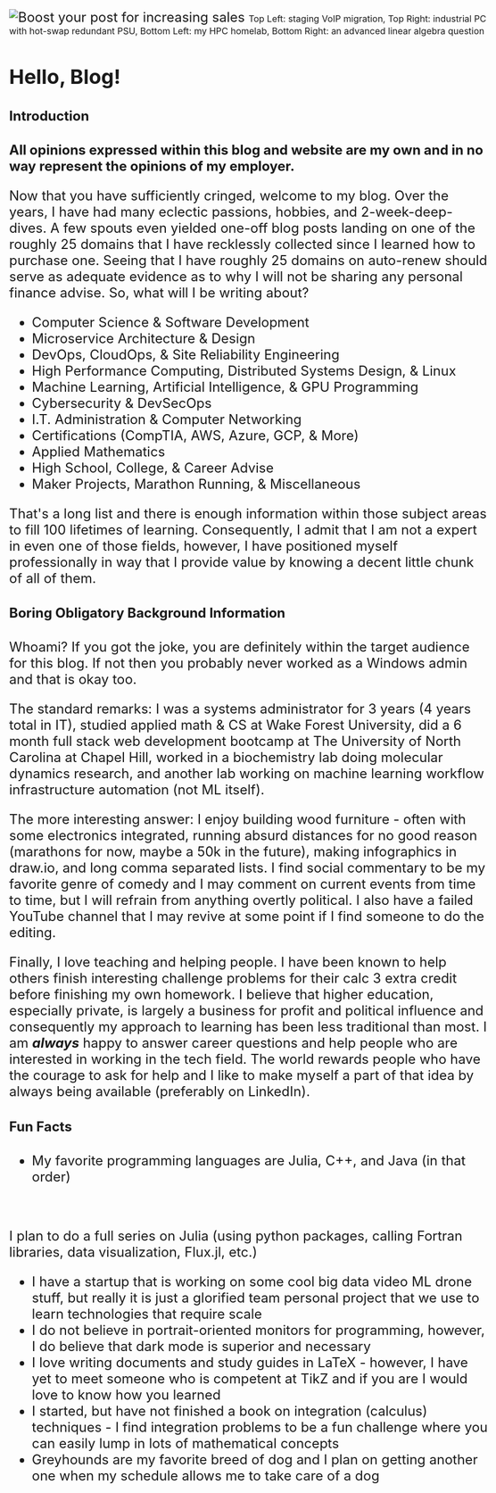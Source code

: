<style>
body{
font-size: 1.5rem;
}
</style>

![Boost your post for increasing sales](/images/blog-image-1.jpg)
<font size="3">Top Left: staging VoIP migration, Top Right: industrial PC with hot-swap redundant PSU, Bottom Left: my HPC homelab, Bottom Right: an advanced linear algebra question </font>

## Hello, Blog!

#### Introduction

**All opinions expressed within this blog and website are my own and in no way represent the opinions of my employer.**
<br/>

Now that you have sufficiently cringed, welcome to my blog. Over the years, I have had many eclectic passions, hobbies, and 2-week-deep-dives. A few spouts even yielded one-off blog posts landing on one of the roughly 25 domains that I have recklessly collected since I learned how to purchase one. Seeing that I have roughly 25 domains on auto-renew should serve as adequate evidence as to why I will not be sharing any personal finance advise. So, what will I be writing about?
<br/>

- Computer Science & Software Development
- Microservice Architecture & Design
- DevOps, CloudOps, & Site Reliability Engineering
- High Performance Computing, Distributed Systems Design, & Linux
- Machine Learning, Artificial Intelligence, & GPU Programming
- Cybersecurity & DevSecOps
- I.T. Administration & Computer Networking
- Certifications (CompTIA, AWS, Azure, GCP, & More)
- Applied Mathematics
- High School, College, & Career Advise
- Maker Projects, Marathon Running, & Miscellaneous
  <br/>

That's a long list and there is enough information within those subject areas to fill 100 lifetimes of learning. Consequently, I admit that I am not a expert in even one of those fields, however, I have positioned myself professionally in way that I provide value by knowing a decent little chunk of all of them.

#### Boring Obligatory Background Information

Whoami? If you got the joke, you are definitely within the target audience for this blog. If not then you probably never worked as a Windows admin and that is okay too.
<br/>

The standard remarks: I was a systems administrator for 3 years (4 years total in IT), studied applied math & CS at Wake Forest University, did a 6 month full stack web development bootcamp at The University of North Carolina at Chapel Hill, worked in a biochemistry lab doing molecular dynamics research, and another lab working on machine learning workflow infrastructure automation (not ML itself).
<br/>

The more interesting answer: I enjoy building wood furniture - often with some electronics integrated, running absurd distances for no good reason (marathons for now, maybe a 50k in the future), making infographics in draw.io, and long comma separated lists. I find social commentary to be my favorite genre of comedy and I may comment on current events from time to time, but I will refrain from anything overtly political. I also have a failed YouTube channel that I may revive at some point if I find someone to do the editing. 
<br/>

Finally, I love teaching and helping people. I have been known to help others finish interesting challenge problems for their calc 3 extra credit before finishing my own homework. I believe that higher education, especially private, is largely a business for profit and political influence and consequently my approach to learning has been less traditional than most. I am **_always_** happy to answer career questions and help people who are interested in working in the tech field. The world rewards people who have the courage to ask for help and I like to make myself a part of that idea by always being available (preferably on LinkedIn).

#### Fun Facts

- My favorite programming languages are Julia, C++, and Java (in that order)
<br/>

I plan to do a full series on Julia (using python packages, calling Fortran libraries, data visualization, Flux.jl, etc.)

- I have a startup that is working on some cool big data video ML drone stuff, but really it is just a glorified team personal project that we use to learn technologies that require scale
- I do not believe in portrait-oriented monitors for programming, however, I do believe that dark mode is superior and necessary
- I love writing documents and study guides in LaTeX - however, I have yet to meet someone who is competent at TikZ and if you are I would love to know how you learned
- I started, but have not finished a book on integration (calculus) techniques - I find integration problems to be a fun challenge where you can easily lump in lots of mathematical concepts
- Greyhounds are my favorite breed of dog and I plan on getting another one when my schedule allows me to take care of a dog